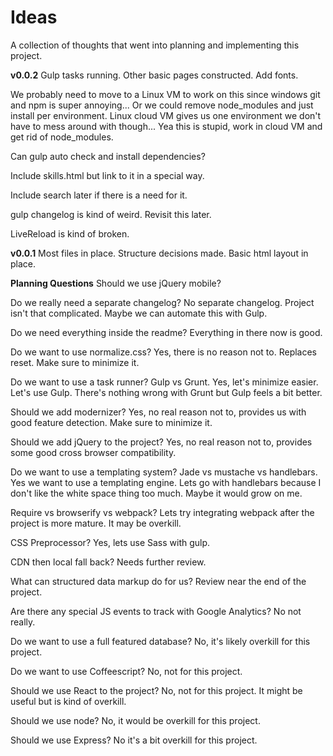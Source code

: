 # Ideas

A collection of thoughts that went into planning and implementing this project.

**v0.0.2**
Gulp tasks running. Other basic pages constructed. Add fonts.

We probably need to move to a Linux VM to work on this since windows git and npm is super annoying... Or we could remove node_modules and just install per environment. Linux cloud VM gives us one environment we don't have to mess around with though... Yea this is stupid, work in cloud VM and get rid of node_modules.

Can gulp auto check and install dependencies?

Include skills.html but link to it in a special way.

Include search later if there is a need for it.

gulp changelog is kind of weird. Revisit this later.

LiveReload is kind of broken.

**v0.0.1**
Most files in place. Structure decisions made. Basic html layout in place.

**Planning Questions**
Should we use jQuery mobile?

Do we really need a separate changelog?
  No separate changelog. Project isn't that complicated. Maybe we can automate this with Gulp.

Do we need everything inside the readme?
  Everything in there now is good.

Do we want to use normalize.css?
  Yes, there is no reason not to. Replaces reset. Make sure to minimize it.

Do we want to use a task runner? Gulp vs Grunt.
  Yes, let's minimize easier. Let's use Gulp. There's nothing wrong with Grunt but Gulp feels a bit better.

Should we add modernizer?
  Yes, no real reason not to, provides us with good feature detection. Make sure to minimize it.

Should we add jQuery to the project?
  Yes, no real reason not to, provides some good cross browser compatibility.

Do we want to use a templating system? Jade vs mustache vs handlebars.
  Yes we want to use a templating engine. Lets go with handlebars because I don't like the white space thing too much. Maybe it would grow on me.

Require vs browserify vs webpack?
  Lets try integrating webpack after the project is more mature. It may be overkill.

CSS Preprocessor?
  Yes, lets use Sass with gulp.

CDN then local fall back?
  Needs further review.

What can structured data markup do for us?
  Review near the end of the project.

Are there any special JS events to track with Google Analytics?
  No not really.

Do we want to use a full featured database?
  No, it's likely overkill for this project.

Do we want to use Coffeescript?
  No, not for this project.

Should we use React to the project?
  No, not for this project. It might be useful but is kind of overkill.

Should we use node?
  No, it would be overkill for this project.

Should we use Express?
  No it's a bit overkill for this project.